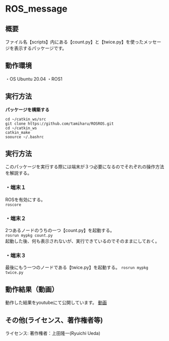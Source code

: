 # ROS_message

## 概要    
ファイル名【scripts】内にある【count.py】と【twice.py】を使ったメッセージを表示するパッケージです。

## 動作環境 
・OS Ubuntu 20.04
・ROS1

## 実行方法
**パッケージを構築する**
```
cd ~/catkin_ws/src
git clone https://github.com/tamiharu/ROSROS.git
cd ~/catkin_ws
catkin_make
soource ~/.bashrc
```

## 実行方法
このパッケージを実行する際には端末が３つ必要になるのでそれぞれの操作方法を解説する。
### ・端末１
ROSを有効にする。  
```roscore```

### ・端末２
2つあるノードのうちの一つ【count.py】を起動する。  
```rosrun mypkg count.py```  
起動した後、何も表示されないが、実行できているのでそのままにしておく。  

### ・端末３
最後にもう一つのノードである【twice.py】を起動する。
```rosrun mypkg twice.py```

## 動作結果（動画）  
動作した結果をyoutubeにて公開しています。
[動画](https://www.youtube.com/watch?v=_PnO3ojpHpU)  

## その他(ライセンス、著作権者等)
ライセンス:
著作権者：上田隆一(Ryuichi Ueda)
